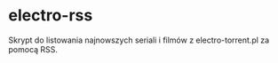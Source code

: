 # electro-rss
Skrypt do listowania najnowszych seriali i filmów z electro-torrent.pl za pomocą RSS.
